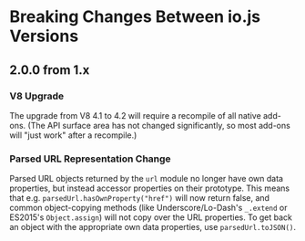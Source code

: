 # Breaking Changes Between io.js Versions

## 2.0.0 from 1.x

### V8 Upgrade

The upgrade from V8 4.1 to 4.2 will require a recompile of all native add-ons. (The API surface area has not changed significantly, so most add-ons will "just work" after a recompile.)

### Parsed URL Representation Change

Parsed URL objects returned by the `url` module no longer have own data properties, but instead accessor properties on their prototype. This means that e.g. `parsedUrl.hasOwnProperty("href")` will now return false, and common object-copying methods (like Underscore/Lo-Dash's `_.extend` or ES2015's `Object.assign`) will not copy over the URL properties. To get back an object with the appropriate own data properties, use `parsedUrl.toJSON()`.